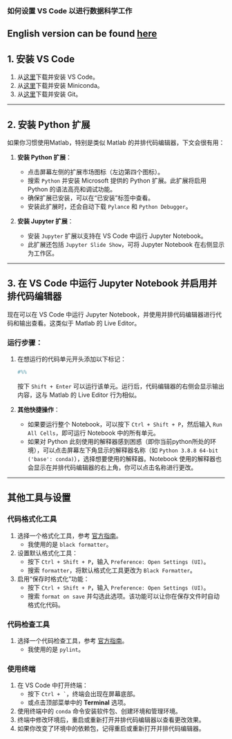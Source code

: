 ### 如何设置 VS Code 以进行数据科学工作
English version can be found [here](https://mengliufab.github.io/2025/01/27/How-to-set-up-vscode-for-python-DS.md)
---

## **1. 安装 VS Code**
1. 从[这里](https://code.visualstudio.com/)下载并安装 VS Code。
2. 从[这里](https://docs.conda.io/en/latest/miniconda.html)下载并安装 Miniconda。
3. 从[这里](https://git-scm.com/)下载并安装 Git。

---

## **2. 安装 Python 扩展**
如果你习惯使用Matlab，特别是类似 Matlab 的并排代码编辑器，下文会很有用：

1. **安装 Python 扩展**：
   - 点击屏幕左侧的扩展市场图标（左边第四个图标）。
   - 搜索 `Python` 并安装 Microsoft 提供的 Python 扩展。此扩展将启用 Python 的语法高亮和调试功能。
   - 确保扩展已安装，可以在“已安装”标签中查看。
   - 安装此扩展时，还会自动下载 `Pylance` 和 `Python Debugger`。

2. **安装 Jupyter 扩展**：
   - 安装 `Jupyter` 扩展以支持在 VS Code 中运行 Jupyter Notebook。
   - 此扩展还包括 `Jupyter Slide Show`，可将 Jupyter Notebook 在右侧显示为工作区。

---

## **3. 在 VS Code 中运行 Jupyter Notebook 并启用并排代码编辑器**
现在可以在 VS Code 中运行 Jupyter Notebook，并使用并排代码编辑器进行代码和输出查看。这类似于 Matlab 的 Live Editor。

### **运行步骤**：
1. 在想运行的代码单元开头添加以下标记：
   ```python
   #%%
   ```
   按下 `Shift + Enter` 可以运行该单元。运行后，代码编辑器的右侧会显示输出内容，这与 Matlab 的 Live Editor 行为相似。

2. **其他快捷操作**：
   - 如果要运行整个 Notebook，可以按下 `Ctrl + Shift + P`，然后输入 `Run All Cells`，即可运行 Notebook 中的所有单元。
   - 如果对 Python 此刻使用的解释器感到困惑（即你当前python所处的环境），可以点击屏幕左下角显示的解释器名称（如 `Python 3.8.8 64-bit ('base': conda)`），选择想要使用的解释器。Notebook 使用的解释器也会显示在并排代码编辑器的右上角，你可以点击名称进行更改。

---

## **其他工具与设置**

### **代码格式化工具**
1. 选择一个格式化工具，参考 [官方指南](https://code.visualstudio.com/docs/python/formatting)。
   - 我使用的是 `black formatter`。
2. 设置默认格式化工具：
   - 按下 `Ctrl + Shift + P`，输入 `Preference: Open Settings (UI)`。
   - 搜索 `formatter`，将默认格式化工具更改为 `Black Formatter`。
3. 启用“保存时格式化”功能：
   - 按下 `Ctrl + Shift + P`，输入 `Preference: Open Settings (UI)`。
   - 搜索 `format on save` 并勾选此选项。该功能可以让你在保存文件时自动格式化代码。

### **代码检查工具**
1. 选择一个代码检查工具，参考 [官方指南](https://code.visualstudio.com/docs/python/linting)。
   - 我使用的是 `pylint`。

### **使用终端**
1. 在 VS Code 中打开终端：
   - 按下 `` Ctrl + ` ``，终端会出现在屏幕底部。
   - 或点击顶部菜单中的 **Terminal** 选项。
2. 使用终端中的 `conda` 命令安装软件包、创建环境和管理环境。
3. 终端中修改环境后，重启或重新打开并排代码编辑器以查看更改效果。
4. 如果你改变了环境中的依赖包，记得重启或重新打开并排代码编辑器。

